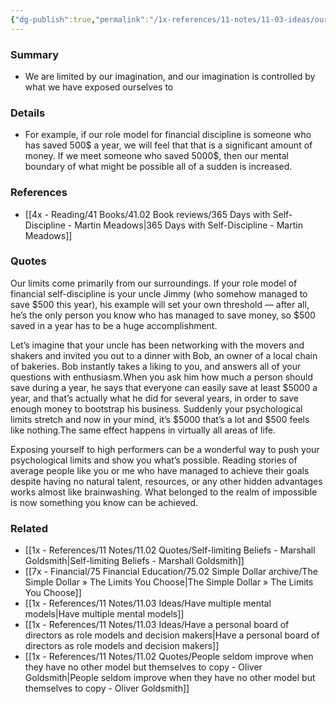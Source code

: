 ```yaml
---
{"dg-publish":true,"permalink":"/1x-references/11-notes/11-03-ideas/our-limits-are-psychological-and-come-from-what-we-expose-ourselves-to/","title":"Our limits are psychological and come from what we expose ourselves to","created":"2024-02-18T16:12:53.942+03:00","updated":"2024-02-18T16:16:07.879+03:00"}
---
```



### Summary
- We are limited by our imagination, and our imagination is controlled by what we have exposed ourselves to

### Details
- For example, if our role model for financial discipline is someone who has saved 500$ a year, we will feel that that is a significant amount of money. If we meet someone who saved 5000$, then our mental boundary of what might be possible all of a sudden is increased.

### References
- [[4x - Reading/41 Books/41.02 Book reviews/365 Days with Self-Discipline - Martin Meadows\|365 Days with Self-Discipline - Martin Meadows]]

### Quotes
Our limits come primarily from our surroundings. If your role model of financial self-discipline is your uncle Jimmy (who somehow managed to save $500 this year), his example will set your own threshold — after all, he’s the only person you know who has managed to save money, so $500 saved in a year has to be a huge accomplishment.

Let’s imagine that your uncle has been networking with the movers and shakers and invited you out to a dinner with Bob, an owner of a local chain of bakeries. Bob instantly takes a liking to you, and answers all of your questions with enthusiasm.When you ask him how much a person should save during a year, he says that everyone can easily save at least $5000 a year, and that’s actually what he did for several years, in order to save enough money to bootstrap his business. Suddenly your psychological limits stretch and now in your mind, it’s $5000 that’s a lot and $500 feels like nothing.The same effect happens in virtually all areas of life.

Exposing yourself to high performers can be a wonderful way to push your psychological limits and show you what’s possible. Reading stories of average people like you or me who have managed to achieve their goals despite having no natural talent, resources, or any other hidden advantages works almost like brainwashing. What belonged to the realm of impossible is now something you know can be achieved.

### Related
- [[1x - References/11 Notes/11.02 Quotes/Self-limiting Beliefs - Marshall Goldsmith\|Self-limiting Beliefs - Marshall Goldsmith]]
- [[7x - Financial/75 Financial Education/75.02 Simple Dollar archive/The Simple Dollar » The Limits You Choose\|The Simple Dollar » The Limits You Choose]]
- [[1x - References/11 Notes/11.03 Ideas/Have multiple mental models\|Have multiple mental models]]
- [[1x - References/11 Notes/11.03 Ideas/Have a personal board of directors as role models and decision makers\|Have a personal board of directors as role models and decision makers]]
- [[1x - References/11 Notes/11.02 Quotes/People seldom improve when they have no other model but themselves to copy - Oliver Goldsmith\|People seldom improve when they have no other model but themselves to copy - Oliver Goldsmith]]